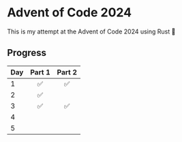 # Advent of Code 2024

This is my attempt at the Advent of Code 2024 using Rust :muscle:

## Progress

| Day | Part 1 | Part 2 |
| --- | :----: | :----: |
| 1   |   ✅   |   ✅   |
| 2   |   ✅   |        |
| 3   |   ✅   |   ✅   |
| 4   |        |        |
| 5   |        |        |
